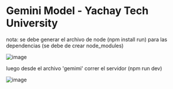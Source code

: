 # Gemini Model - Yachay Tech University

nota: se debe generar el archivo de node (npm install run) para las dependencias (se debe de crear node_modules)

![image](https://github.com/user-attachments/assets/b91d2fb2-6ef5-4951-a2c6-b990c1834335)

luego desde el archivo 'gemimi' correr el servidor (npm run dev)

![image](https://github.com/user-attachments/assets/cf984e09-cecf-48c7-8ac5-1a3825f96ccd)

